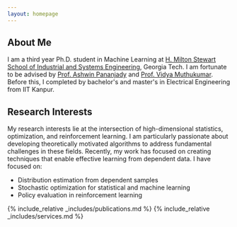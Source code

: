 ```yaml
---
layout: homepage
---
```


## About Me

I am a third year Ph.D. student in Machine Learning at <a href="https://www.isye.gatech.edu/node/1">H. Milton Stewart School of Industrial and Systems Engineering</a>, Georgia Tech. I am fortunate to be advised by <a href="https://sites.gatech.edu/ashwin-pananjady/">Prof. Ashwin Pananjady</a> and <a href="https://vmuthukumar.ece.gatech.edu/">Prof. Vidya Muthukumar</a>. Before this, I completed by bachelor's and master's in Electrical Engineering from IIT Kanpur.

## Research Interests

My research interests lie at the intersection of high-dimensional statistics, optimization, and reinforcement learning. I am particularly passionate about developing theoretically motivated algorithms to address fundamental challenges in these fields. Recently, my work has focused on creating techniques that enable effective learning from dependent data. I have focused on:
  * Distribution estimation from dependent samples
  * Stochastic optimization for statistical and machine learning
  * Policy evaluation in reinforcement learning

{% include_relative _includes/publications.md %}
{% include_relative _includes/services.md %}

